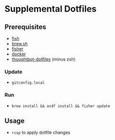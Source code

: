 # Supplemental Dotfiles

## Prerequisites
- [fish](https://github.com/fish-shell/fish-shell)
- [brew.sh](https://brew.sh)
- [fisher](https://github.com/jorgebucaran/fisher)
- [docker](https://www.docker.com)
- [thoughtbot-dotfiles](https://github.com/thoughtbot/dotfiles) (minus zsh)

### Update
- `gitconfig.local`

### Run
- `brew install && asdf install && fisher update`

## Usage

- `rcup` to apply dotfile changes
